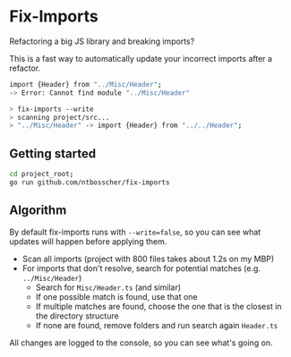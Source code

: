 
# Fix-Imports

Refactoring a big JS library and breaking imports? 

This is a fast way to automatically update your incorrect imports after a refactor.

```bash
import {Header} from "../Misc/Header";
-> Error: Cannot find module "../Misc/Header"

> fix-imports --write
> scanning project/src...
> "../Misc/Header" -> import {Header} from "../../Header";
```

## Getting started
```bash
cd project_root;
go run github.com/ntbosscher/fix-imports
```

## Algorithm

By default fix-imports runs with `--write=false`, so you can see what updates will happen before applying them.

- Scan all imports (project with 800 files takes about 1.2s on my MBP)
- For imports that don't resolve, search for potential matches (e.g. `../Misc/Header`)
  - Search for `Misc/Header.ts` (and similar)
  - If one possible match is found, use that one
  - If multiple matches are found, choose the one that is the closest in the directory structure
  - If none are found, remove folders and run search again `Header.ts`
  
All changes are logged to the console, so you can see what's going on.